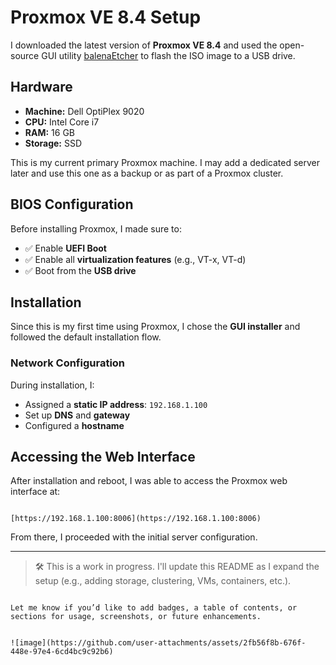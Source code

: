 # Proxmox VE 8.4 Setup

I downloaded the latest version of **Proxmox VE 8.4** and used the open-source GUI utility [balenaEtcher](https://www.balena.io/etcher/) to flash the ISO image to a USB drive.

## Hardware

- **Machine:** Dell OptiPlex 9020
- **CPU:** Intel Core i7
- **RAM:** 16 GB
- **Storage:** SSD

This is my current primary Proxmox machine. I may add a dedicated server later and use this one as a backup or as part of a Proxmox cluster.

## BIOS Configuration

Before installing Proxmox, I made sure to:

- ✅ Enable **UEFI Boot**
- ✅ Enable all **virtualization features** (e.g., VT-x, VT-d)
- ✅ Boot from the **USB drive**

## Installation

Since this is my first time using Proxmox, I chose the **GUI installer** and followed the default installation flow.

### Network Configuration

During installation, I:

- Assigned a **static IP address**: `192.168.1.100`
- Set up **DNS** and **gateway**
- Configured a **hostname**

## Accessing the Web Interface

After installation and reboot, I was able to access the Proxmox web interface at:

```

[https://192.168.1.100:8006](https://192.168.1.100:8006)

```

From there, I proceeded with the initial server configuration.

---

> 🛠️ This is a work in progress. I'll update this README as I expand the setup (e.g., adding storage, clustering, VMs, containers, etc.).
```

Let me know if you’d like to add badges, a table of contents, or sections for usage, screenshots, or future enhancements.


![image](https://github.com/user-attachments/assets/2fb56f8b-676f-448e-97e4-6cd4bc9c92b6)


